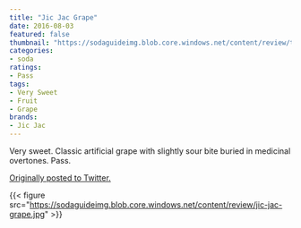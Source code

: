 ```yaml
---
title: "Jic Jac Grape"
date: 2016-08-03
featured: false
thumbnail: "https://sodaguideimg.blob.core.windows.net/content/review/thumbs/jic-jac-grape.jpg"
categories:
- soda
ratings:
- Pass
tags:
- Very Sweet
- Fruit
- Grape
brands:
- Jic Jac
---
```


Very sweet. Classic artificial grape with slightly sour bite buried in medicinal overtones. Pass.

[Originally posted to Twitter.](https://twitter.com/Cavorter/status/760895427289812992)

{{< figure src="https://sodaguideimg.blob.core.windows.net/content/review/jic-jac-grape.jpg" >}}

